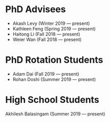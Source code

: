 # PhD Advisees
- Akash Levy (Winter 2019 — present)
- Kathleen Feng (Spring 2019 — present)
- Haitong Li (Fall 2018 — present) 
- Weier Wan (Fall 2018 — present)

# PhD Rotation Students
- Adam Dai (Fall 2019 — present)
- Rohan Doshi (Summer 2019 — present)

# High School Students
Akhilesh Balasingam (Summer 2019 — present)

